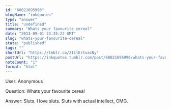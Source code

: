 ```yaml
---
id: "60021695996"
blogName: "inkquotes"
type: "answer"
title: "undefined"
summary: "Whats your favourite cereal"
date: "2013-09-01 23:35:22 GMT"
slug: "whats-your-favourite-cereal"
state: "published"
tags: ""
shortUrl: "https://tmblr.co/ZIilErtvacNy"
postUrl: "https://inkquotes.tumblr.com/post/60021695996/whats-your-favourite-cereal"
noteCount: "1"
format: "html"
---
```


User: Anonymous

Question: Whats your favourite cereal

Answer: Sluts. I love sluts. Sluts with actual intellect, OMG.

